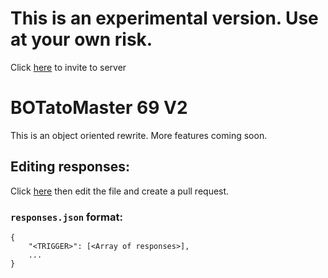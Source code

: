 # **This is an experimental version. Use at your own risk.**

Click [here](https://discordapp.com/oauth2/authorize?client_id=593359969806712861&scope=bot&permissions=0) to invite to server

# BOTatoMaster 69 V2
This is an object oriented rewrite. More features coming soon.

## Editing responses:

Click [here](https://github.com/SadmanTariq/BOTatoMaster69/blob/master/responses.json) then edit the file and create a pull request.

### `responses.json` format:
    {
        "<TRIGGER>": [<Array of responses>],
        ...
    }
